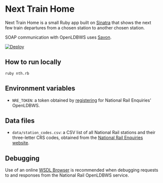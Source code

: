 # Next Train Home

Next Train Home is a small Ruby app built on [Sinatra](http://sinatrarb.com/) that shows the next few train departures from a chosen station to another chosen station.

SOAP communication with OpenLDBWS uses [Savon](http://savonrb.com/).

[![Deploy](https://www.herokucdn.com/deploy/button.svg)](https://heroku.com/deploy)

## How to run locally

`ruby nth.rb`

## Environment variables

* `NRE_TOKEN`: a token obtained by [registering](http://realtime.nationalrail.co.uk/OpenLDBWSRegistration/) for National Rail Enquiries' OpenLDBWS.

## Data files

* `data/station_codes.csv`: a CSV list of all National Rail stations and their three-letter CRS codes, obtained from the [National Rail Enquiries website](http://www.nationalrail.co.uk/stations_destinations/48541.aspx).

## Debugging

Use of an online [WSDL Browser](https://wsdlbrowser.com/) is recommended when debugging requests to and responses from the National Rail OpenLDBWS service.
